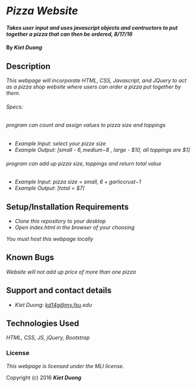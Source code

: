 # _Pizza Website_

#### _Takes user input and uses javascript objects and contructors to put together a pizza that can then be ordered, 8/17/16_

#### By _**Kiet Duong**_

## Description

_This webpage will incorporate HTML, CSS, Javascript, and JQuery to act as a pizza shop website where users can order a pizza put together by them._

###### Specs:

###### program can count and assign values to pizza size and toppings
* _Example Input: select your pizze size_
* _Example Output: [small - $6, medium -$8 , large - $10, all toppings are $1]_

###### program can add up pizza size, toppings and return total value
* _Example Input: pizza size = small, $6 + garlic crust-$1_
* _Example Output: [total = $7]_


## Setup/Installation Requirements

* _Clone this repository to your desktop_
* _Open index.html in the browser of your choosing_

_You must host this webpage locally_

## Known Bugs

_Website will not add up price of more than one pizza_

## Support and contact details

* _Kiet Duong: kd14g@my.fsu.edu_

## Technologies Used

_HTML,
CSS,
JS,
jQuery,
Bootstrap_

### License

*This webpage is licensed under the MLI license.*

Copyright (c) 2016 **_Kiet Duong_**
